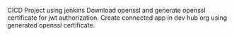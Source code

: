 CICD Project using jenkins
Download openssl and generate openssl certificate for jwt authorization.
Create connected app in dev hub org using generated openssl certificate.
